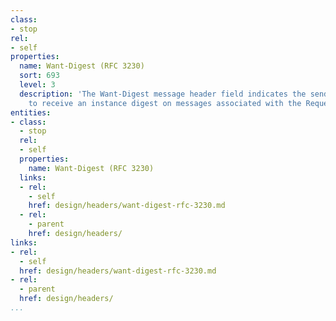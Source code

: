 ```yaml
---
class:
- stop
rel:
- self
properties:
  name: Want-Digest (RFC 3230)
  sort: 693
  level: 3
  description: 'The Want-Digest message header field indicates the sender''s desire
    to receive an instance digest on messages associated with the Request-URI. '
entities:
- class:
  - stop
  rel:
  - self
  properties:
    name: Want-Digest (RFC 3230)
  links:
  - rel:
    - self
    href: design/headers/want-digest-rfc-3230.md
  - rel:
    - parent
    href: design/headers/
links:
- rel:
  - self
  href: design/headers/want-digest-rfc-3230.md
- rel:
  - parent
  href: design/headers/
...
```

